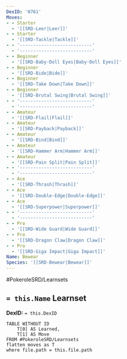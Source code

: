 ```yaml
---
DexID: '0761'
Moves:
- - Starter
  - '[[SRD-Leer|Leer]]'
- - Starter
  - '[[SRD-Tackle|Tackle]]'
- - '---------------------------'
  - '---------------------------'
- - Beginner
  - '[[SRD-Baby-Doll Eyes|Baby-Doll Eyes]]'
- - Beginner
  - '[[SRD-Bide|Bide]]'
- - Beginner
  - '[[SRD-Take Down|Take Down]]'
- - Beginner
  - '[[SRD-Brutal Swing|Brutal Swing]]'
- - '---------------------------'
  - '---------------------------'
- - Amateur
  - '[[SRD-Flail|Flail]]'
- - Amateur
  - '[[SRD-Payback|Payback]]'
- - Amateur
  - '[[SRD-Bind|Bind]]'
- - Amateur
  - '[[SRD-Hammer Arm|Hammer Arm]]'
- - Amateur
  - '[[SRD-Pain Split|Pain Split]]'
- - '---------------------------'
  - '---------------------------'
- - Ace
  - '[[SRD-Thrash|Thrash]]'
- - Ace
  - '[[SRD-Double-Edge|Double-Edge]]'
- - Ace
  - '[[SRD-Superpower|Superpower]]'
- - '---------------------------'
  - '---------------------------'
- - Pro
  - '[[SRD-Wide Guard|Wide Guard]]'
- - Pro
  - '[[SRD-Dragon Claw|Dragon Claw]]'
- - Pro
  - '[[SRD-Giga Impact|Giga Impact]]'
Name: Bewear
Species: '[[SRD-Bewear|Bewear]]'
---
```


#PokeroleSRD/Learnsets

## `= this.Name` Learnset

**DexID:** `= this.DexID`

```dataview
TABLE WITHOUT ID
    T[0] AS Learned,
    T[1] AS Move
FROM #PokeroleSRD/Learnsets
flatten moves as T
where file.path = this.file.path
```
